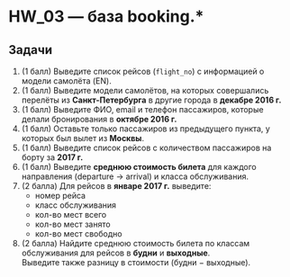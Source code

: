 # HW_03 — база booking.*

## Задачи

1. (1 балл) Выведите список рейсов (`flight_no`) с информацией о модели самолёта (EN).  
2. (1 балл) Выведите модели самолётов, на которых совершались перелёты из **Санкт-Петербурга** в другие города в **декабре 2016 г.**  
3. (1 балл) Выведите ФИО, email и телефон пассажиров, которые делали бронирования в **октябре 2016 г.**  
4. (1 балл) Оставьте только пассажиров из предыдущего пункта, у которых был вылет из **Москвы**.  
5. (1 балл) Выведите список рейсов с количеством пассажиров на борту за **2017 г.**  
6. (1 балл) Выведите **среднюю стоимость билета** для каждого направления (departure → arrival) и класса обслуживания.  
7. (2 балла) Для рейсов в **январе 2017 г.** выведите:  
   - номер рейса  
   - класс обслуживания  
   - кол-во мест всего  
   - кол-во мест занято  
   - кол-во мест свободно  
8. (2 балла) Найдите среднюю стоимость билета по классам обслуживания для рейсов в **будни** и **выходные**.  
   Выведите также разницу в стоимости (будни − выходные).
